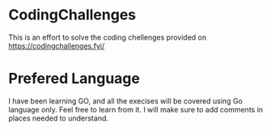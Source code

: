 # CodingChallenges
This is an effort to solve the coding chellenges provided on https://codingchallenges.fyi/

# Prefered Language
I have been learning GO, and all the execises will be covered using Go language only. Feel free to learn from it. I will make sure to add comments in places needed to understand.
